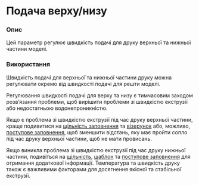 Подача верху/низу
====

### **Опис**

Цей параметр регулює швидкість подачі для друку верхньої та нижньої частини моделі.

### **Використання**

Швидкість подачі для верхньої та нижньої частини друку можна регулювати окремо від швидкості подачі для решти моделі.

Регулювання швидкості подачі для верху та низу є тимчасовим заходом розвʼязання проблеми, щоб вирішити проблеми зі швидкістю екструзії або недостатньою водонепроникністю.

Якщо є проблема зі швидкістю екструзії під час друку верхньої частини, краще подивитися на [щільність заповнення](../infill/infill_sparse_density.md) та [візерунок](../infill/infill_pattern.md ) або, можливо, [поступове заповнення](../infill/gradual_infill_steps.md), щоб зменшити відстань, яку має пройти сопло під час друку верхньої частини, щоб не мати провисань.

Якщо виникла проблема зі швидкістю екструзії під час друку нижньої частини, подивіться на [щільність](../support/support_infill_rate.md), [шаблон](../support/support_pattern.md) та [поступове заповнення](../support_adv/gradual_support_infill_steps.md) для отримання додаткової інформації. Температура та швидкість друку також є важливими факторами для досягнення якісної та стабільної екструзії.
